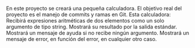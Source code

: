 En este proyecto se creará una pequeña calculadora. El objetivo real del proyecto es el manejo de commits y ramas en Git.
Esta calculadora:
	Recibirá expresiones aritméticas de dos elementos como un solo argumento de tipo string.
	Mostrará su resultado por la salida estándar.
	Mostrará un mensaje de ayuda si no recibe ningún argumento.
	Mostrará un mensaje de error, en función del error, en cualquier otro caso.
